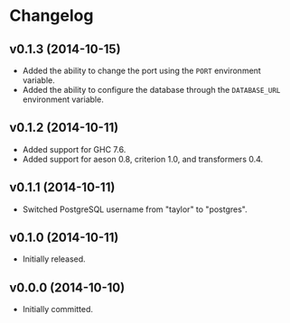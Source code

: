 # Changelog

## v0.1.3 (2014-10-15)

- Added the ability to change the port using the `PORT` environment variable.
- Added the ability to configure the database through the `DATABASE_URL`
  environment variable.

## v0.1.2 (2014-10-11)

- Added support for GHC 7.6.
- Added support for aeson 0.8, criterion 1.0, and transformers 0.4.

## v0.1.1 (2014-10-11)

- Switched PostgreSQL username from "taylor" to "postgres".

## v0.1.0 (2014-10-11)

- Initially released.

## v0.0.0 (2014-10-10)

- Initially committed.
